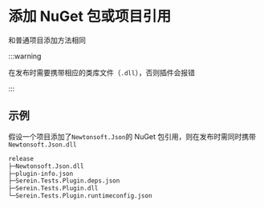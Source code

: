 # 添加 NuGet 包或项目引用

和普通项目添加方法相同

:::warning

在发布时需要携带相应的类库文件（`.dll`），否则插件会报错

:::

## 示例

假设一个项目添加了`Newtonsoft.Json`的 NuGet 包引用，则在发布时需同时携带`Newtonsoft.Json.dll`

```txt title="文件结构"
release
├─Newtonsoft.Json.dll
├─plugin-info.json
├─Serein.Tests.Plugin.deps.json
├─Serein.Tests.Plugin.dll
└─Serein.Tests.Plugin.runtimeconfig.json
```
